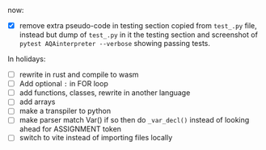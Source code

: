 now:
- [X] remove extra pseudo-code in testing section copied from `test_.py` file, instead but dump of `test_.py` in it the testing section and screenshot of `pytest AQAinterpreter --verbose` showing passing tests.

In holidays:
- [ ] rewrite in rust and compile to wasm
- [ ] Add optional `:` in FOR loop
- [ ] add functions, classes, rewrite in another language
- [ ] add arrays
- [ ] make a transpiler to python
- [ ] make parser match Var() if so then do `_var_decl()` instead of looking ahead for ASSIGNMENT token
- [ ] switch to vite instead of importing files locally
